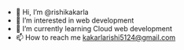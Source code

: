 - 👋 Hi, I’m @rishikakarla
- 👀 I’m interested in web development 
- 🌱 I’m currently learning Cloud web development 
- 📫 How to reach me kakarlarishi5124@gmail.com

<!---
rishikakarla/rishikakarla is a ✨ special ✨ repository because its `README.md` (this file) appears on your GitHub profile.
You can click the Preview link to take a look at your changes.
--->
